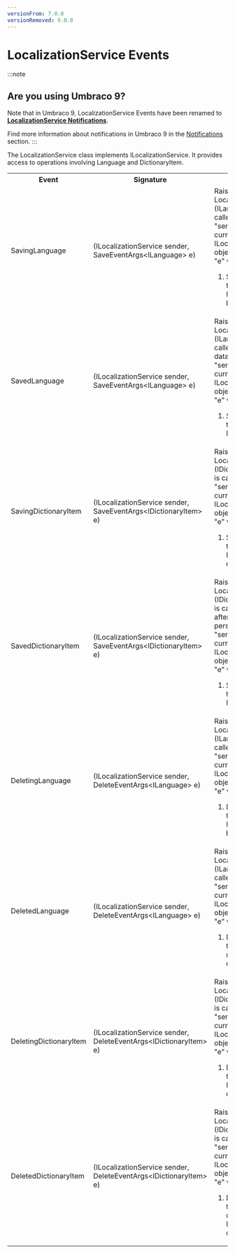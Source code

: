 ```yaml
---
versionFrom: 7.0.0
versionRemoved: 9.0.0
---
```


# LocalizationService Events

:::note

## Are you using Umbraco 9?

Note that in Umbraco 9, LocalizationService Events have been renamed to [**LocalizationService Notifications**](../../Notifications/LocalizationService-Notifications/index.md).

Find more information about notifications in Umbraco 9 in the [Notifications](../../Notifications) section.
:::

The LocalizationService class implements ILocalizationService. It provides access to operations involving Language and DictionaryItem.

<table>
    <tr>
        <th>Event</th>
        <th>Signature</th>
        <th>Description</th>
    </tr>
    <tr>
        <td>SavingLanguage</td>
        <td>(ILocalizationService sender, SaveEventArgs&lt;ILanguage&gt; e)</td>
        <td>
        Raised when LocalizationService.Save (ILanguage overload) is called in the API.<br />
        "sender" will be the current ILocalizationService object.<br />
        "e" will provide:
            <ol>
                <li>SavedEntities: Gets the collection of ILanguage objects being saved.</li>
            </ol>
        </td>
    </tr>
    <tr>
        <td>SavedLanguage</td>
        <td>(ILocalizationService sender, SaveEventArgs&lt;ILanguage&gt; e)</td>
        <td>
        Raised when LocalizationService.Save (ILanguage overload) is called in the API and after data has been persisted.<br />
        "sender" will be the current ILocalizationService object.<br />
        "e" will provide:
            <ol>
                <li>SavedEntities: Gets the saved collection of ILanguage objects.</li>
            </ol>
        </td>
    </tr>
    <tr>
        <td>SavingDictionaryItem</td>
        <td>(ILocalizationService sender, SaveEventArgs&lt;IDictionaryItem&gt; e)</td>
        <td>
        Raised when LocalizationService.Save (IDictionaryItem overload) is called in the API.<br />
        "sender" will be the current ILocalizationService object.<br />
        "e" will provide:
            <ol>
                <li>SavedEntities: Gets the collection of IDictionaryItem objects being saved.</li>
            </ol>
        </td>
    </tr>
    <tr>
        <td>SavedDictionaryItem</td>
        <td>(ILocalizationService sender, SaveEventArgs&lt;IDictionaryItem&gt; e)</td>
        <td>
        Raised when LocalizationService.Save (IDictionaryItem overload) is called in the API and after data has been persisted.<br />
        "sender" will be the current ILocalizationService object.<br />
        "e" will provide:
            <ol>
                <li>SavedEntities: Gets the saved collection of IDictionary objects.</li>
            </ol>
        </td>
    </tr>
    <tr>
        <td>DeletingLanguage</td>
        <td>(ILocalizationService sender, DeleteEventArgs&lt;ILanguage&gt; e)</td>
        <td>
        Raised when LocalizationService.Delete (ILanguage overload) is called in the API.<br />
        "sender" will be the current ILocalizationService object.<br />
        "e" will provide:
            <ol>
                <li>DeletedEntities: Gets the collection of ILanguage objects being deleted.</li>
            </ol>
        </td>
    </tr>
    <tr>
        <td>DeletedLanguage</td>
        <td>(ILocalizationService sender, DeleteEventArgs&lt;ILanguage&gt; e)</td>
        <td>
        Raised when LocalizationService.Delete (ILanguage overload) is called in the API.<br />
        "sender" will be the current ILocalizationService object.<br />
        "e" will provide:
            <ol>
                <li>DeletedEntities: Gets the collection of deleted ILanguage objects.</li>
            </ol>
        </td>
    </tr>
    <tr>
        <td>DeletingDictionaryItem</td>
        <td>(ILocalizationService sender, DeleteEventArgs&lt;IDictionaryItem&gt; e)</td>
        <td>
        Raised when LocalizationService.Delete (IDictionaryItem overload) is called in the API.<br />
        "sender" will be the current ILocalizationService object.<br />
        "e" will provide:
            <ol>
                <li>DeletedEntities: Gets the collection of IDictionaryItem objects being deleted.</li>
            </ol>
        </td>
    </tr>
    <tr>
        <td>DeletedDictionaryItem</td>
        <td>(ILocalizationService sender, DeleteEventArgs&lt;IDictionaryItem&gt; e)</td>
        <td>
        Raised when LocalizationService.Delete (IDictionaryItem overload) is called in the API.<br />
        "sender" will be the current ILocalizationService object.<br />
        "e" will provide:
            <ol>
                <li>DeletedEntities: Gets the collection of deleted IDictionaryItem objects.</li>
            </ol>
        </td>
    </tr>
</table>
